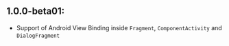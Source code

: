 ## 1.0.0-beta01:

- Support of Android View Binding inside `Fragment`, `ComponentActivity` and `DialogFragment`